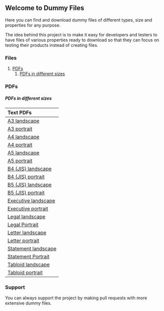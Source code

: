 ## Welcome to Dummy Files

Here you can find and download dummy files of different types, size and properties for any purpose.

The idea behind this project is to make it easy for developers and testers to have files of various properties ready to download so that they can focus on testing their products instead of creating files.

### Files

1. [PDFs](#pdfs)
    1. [PDFs in different sizes](#pdfs-in-different-sizes)

### PDFs

##### PDFs in different sizes

| Text PDFs |
| :------|
|[A3 landscape](https://github.com/chaudharydeepanshu/DummyFiles/files/7093029/A3.landscape.pdf)|
|[A3 portrait](https://github.com/chaudharydeepanshu/DummyFiles/files/7093035/A3.portrait.pdf)|
|[A4 landscape](https://github.com/chaudharydeepanshu/DummyFiles/files/7093040/A4.landscape.pdf)|
|[A4 portrait](https://github.com/chaudharydeepanshu/DummyFiles/files/7093042/A4.portrait.pdf)|
|[A5 landscape](https://github.com/chaudharydeepanshu/DummyFiles/files/7093043/A5.landscape.pdf)|
|[A5 portrait](https://github.com/chaudharydeepanshu/DummyFiles/files/7093044/A5.portrait.pdf)|
|[B4 (JIS) landscape](https://github.com/chaudharydeepanshu/DummyFiles/files/7093046/B4.JIS.landscape.pdf)|
|[B4 (JIS) portrait](https://github.com/chaudharydeepanshu/DummyFiles/files/7093047/B4.JIS.portrait.pdf)|
|[B5 (JIS) landscape](https://github.com/chaudharydeepanshu/DummyFiles/files/7093049/B5.JIS.landscape.pdf)|
|[B5 (JIS) portrait](https://github.com/chaudharydeepanshu/DummyFiles/files/7093050/B5.JIS.portrait.pdf)|
|[Executive landscape](https://github.com/chaudharydeepanshu/DummyFiles/files/7093051/Executive.landscape.pdf)|
|[Executive portrait](https://github.com/chaudharydeepanshu/DummyFiles/files/7093052/Executive.portrait.pdf)|
|[Legal landscape](https://github.com/chaudharydeepanshu/DummyFiles/files/7093054/Legal.landscape.pdf)|
|[Legal Portrait](https://github.com/chaudharydeepanshu/DummyFiles/files/7093055/Legal.Portrait.pdf)|
|[Letter landscape](https://github.com/chaudharydeepanshu/DummyFiles/files/7093057/Letter.landscape.pdf)|
|[Letter portrait](https://github.com/chaudharydeepanshu/DummyFiles/files/7093058/Letter.portrait.pdf)|
|[Statement landscape](https://github.com/chaudharydeepanshu/DummyFiles/files/7093059/Statement.landscape.pdf)|
|[Statement Portrait](https://github.com/chaudharydeepanshu/DummyFiles/files/7093060/Statement.Portrait.pdf)|
|[Tabloid landscape](https://github.com/chaudharydeepanshu/DummyFiles/files/7093062/Tabloid.landscape.pdf)|
|[Tabloid portrait](https://github.com/chaudharydeepanshu/DummyFiles/files/7093063/Tabloid.portrait.pdf)|

### Support

You can always support the project by making pull requests with more extensive dummy files.
